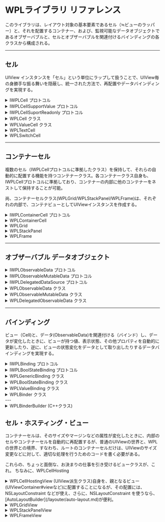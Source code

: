 # WPLライブラリ リファレンス

このライブラリは、レイアウト対象の基本要素であるセル（≒ビューのラッパー）と、それを配置するコンテナー、および、監視可能なデータオブジェクトであるオブザーバブルと、セルとオブザーバブルを関連付けるバインディングの各クラスから構成される。

---

## セル

UIView インスタンスを「セル」という単位にラップして扱うことで、UIView毎の身勝手な振る舞いを隠蔽し、統一された方法で、再配置やデータバインディングを実現する。

<details><summary>
IWPLCell プロトコル
</summary>

セルの基本プロトコル。
レイアウト関連の基本プロパティ、メソッド（サイズやアラインメントなど）と、バインディング可能な、visibility, enabledプロパティを定義。

### プロパティ

    @property(nonatomic) NSString* name;                      // 名前（任意）
    @property(nonatomic,readonly) UIView* view;               // セルに配置するビュー
    @property(nonatomic) UIEdgeInsets margin;                 // マージン
    @property(nonatomic) WPLCellAlignment hAlignment;         // 横方向配置指示
    @property(nonatomic) WPLCellAlignment vAlignment;         // 縦方向配置指示
    @property(nonatomic, readonly) CGSize actualViewSize;     // view.frame.size と同じ
    @property(nonatomic) CGSize requestViewSize;              // 要求サイズ
    @property(nonatomic) WPLVisibility visibility;            // 表示・非表示
    @property(nonatomic) bool enabled;                        // 有効/無効

### セルオブジェクトの解放

リスナーや参照関係を確実にクリアするため、不要になったセルオブジェクトは dispose を呼び出して破棄することが望ましい。コンテナーセルのdisposeを呼び出すと、その管理下にあるすべてのセルがdisposeされる。

    - (void) dispose;

</details>

<details><summary>
IWPLCellSupportValue プロトコル
</summary>

value属性と、ビューへの入力を監視するリスナー（バインディングクラスが利用）を定義する。

### プロパティ

IWPLCell プロトコル のプロパティに加えて、以下を定義。

    @property(nonatomic) id value;

### ビューの入力（値の変更）監視用イベントリスナー

    // リスナー登録
    - (id) addInputChangedListener:(id)target selector:(SEL)selector;

    // リスナーの登録を解除
    - (void) removeInputListener:(id)key;


</details>

<details><summary>
IWPLCellSuportReadonly プロトコル
</summary>

readonly属性をサポートするビューをホストするセルを定義する。

### プロパティ

    @property(nonatomic) bool readonly;

</details>


<details><summary>
WPLCell クラス
</summary>

ReadOnly や Value を持たないビュー(UIView,UIButtonなど)を１つ内包することが可能なセルクラス。

### WPLCellの作成

    + (instancetype) newCellWithView:(UIView*)view
                                name:(NSString*) name
                              margin:(UIEdgeInsets) margin
                     requestViewSize:(CGSize) requestViewSize
                          hAlignment:(WPLCellAlignment)hAlignment
                          vAlignment:(WPLCellAlignment)vAlignment
                          visibility:(WPLVisibility)visibility;

    // C++版
    + (instancetype) newCellWithView:(UIView*) view
                                name:(NSString*) name
                              params:(const WPLCellParams&) params;

### WPLCellParams

C++版のイニシャライザで使用するパラメータクラス。
一般的な値はC++のコンストラクタでセットされるので、必要なパラメータだけ変更すればよく、定義を簡素化できる。

    - margin : UIEdgeInsets (left/top/right/bottom)

        ビューのマージン（デフォルト：0）

    - requestViewSize: CGSize

        0: auto ... Viewのサイズに合わせる（デフォルト）
        正値: fixed ... 指定されたサイズに固定
        負値: stretch ... コンテナにfitする

    - align : WPLAlignment (horz/vert)

        コンテナ内での配置位置指定

    - visibility : WPLVisibility

        VISIBLE: 表示
        COLLAPSED: 非表示（サイズゼロとして扱う）
        INVISIBLE: 非表示（ビューのサイズは有効）


### 継承するプロトコル
- IWPLCell
</details>

<details><summary>
WPLValueCell クラス
</summary>

値（value属性）を持つセルクラス。これは仮想クラスであり、valueの型、内包するViewのタイプに応じて、サブクラス化して利用する。

### 継承するプロトコル
- IWPLCell
- IWPLCellSupportValue

</details>

<details><summary>
WPLTextCell
</summary>

値（value属性）として、テキストを持つビュー（UILabel, UITextView, UJTextField）を内包するセルクラス。

継承するプロトコル
- IWPLCell
- IWPLCellSupportValue
- IWPLCellSuportReadonly

</details>


<details><summary>
WPLSwitchCell
</summary>

値（value属性）として、bool値を持つビュー（UISwitch）を内包するセルクラス。

継承するプロトコル
- IWPLCell
- IWPLCellSupportValue

</details>

---

## コンテナーセル

複数のセル（IWPLCellプロトコルに準拠したクラス）を保持して、それらの自動的に配置する機能を持つコンテナークラス。各コンテナークラス自身も、IWPLCellプロトコルに準拠しており、コンテナーの内部に他のコンテナーをネストして保持することが可能。

尚、コンテナーセルクラス(WPLGrid/WPLStackPanel/WPLFrame)は、それぞれの内部で、コンテナビューとしてUIViewインスタンスを作成する。

<details><summary>
IWPLContainerCell プロトコル
</summary>

コンテナセルのインターフェース。
addCell, removeCell, findByName, findByView など、サブセルを管理するためのメソッドと、レイアウト用のメソッド/プロパティを定義している。

### メソッド

    // セルを追加
    - (void) addCell:(id<IWPLCell>) cell;

    // セルを削除
    - (void) removeCell:(id<IWPLCell>) cell;

    // セルの名前で検索
    - (id<IWPLCell>) findByName:(NSString*) name;

    // ビューでセルを検索
    - (id<IWPLCell>) findByView:(UIView*) view;

</details>

<details><summary>
WPLContainerCell
</summary>

IWPLContainerCell プロトコルを実装した仮想クラス。
コンテナセル(StackPanel/Grid/Frame)共通実装.

</details>

<details><summary>
WPLGrid
</summary>

WFP/UWP の Grid にインスパイヤされたクラス。
あらかじめ Row/Column を定義し、その中にセルを配置する。HTML の &lt;table&gt; っぽいレイアウトが可能なコンテナ。

### Gridの生成

    + (instancetype) gridWithName:(NSString*) name
                           params:(const WPLGridParams&) params;


### WPLGridParams (extends WPLCellParams)

- dimension: WPLGridDefinition

    WPLGridDefinition

        NSArray<NSNumber*>* rowDefs;        // row毎の高さの配列
        NSArray<NSNumber*>* colDefs;        // column毎の幅の配列

        高さ、幅に、正値を指定すると、その固定サイズとなる。
        AUTO を指定すると、中に配置されるCellを収容できるサイズに伸縮する(XAMLの"AUTO"と同じ)。
        STRC を指定すると、残りのサイズいっぱいに広がる(XAMLの"*"と同じ）。
        STRC は複数指定でき、その場合は、残りのサイズが按分される。按分する比率を指定する場合は、STRCx(n) マクロを使用する。例えば、STRC,STRCx(2) と指定すると、1:2 に按分される。
        ※STRCx(1) は STRC と同義。

- cellSpacing: CGSize

    セルとセルの間隔
    当たり前の機能だと思うんだが、WPF/UWP の Gridには、なぜかこれがなくて結構不自由したものだ。

### グリッドへのセル追加

IWPLContainerCell#addCellは、0行0列にセルを追加するメソッドとして動作し、これに加えて、row/column を指定してセルを追加するには、Grid専用のメソッドを利用する。

    // 0行0列にセルを追加
    - (void) addCell:(id<IWPLCell>)cell;
    
    // row/columnにセルを追加
    - (void) addCell:(id<IWPLCell>)cell 
                 row:(NSInteger)row 
              column:(NSInteger)column;
    
    // rowSpan, colSpanを指定してセルを追加
    - (void) addCell:(id<IWPLCell>)cell 
                 row:(NSInteger)row 
              column:(NSInteger)column 
             rowSpan:(NSInteger)rowSpan 
             colSpan:(NSInteger)colSpan;

### 制限事項

colSpan, rowSpanを設定すると、意図した配置ができないことがある。
配置計算が手抜きのため、個々column/rowのサイズが決定可能であること、配置計算の前提となっている。
例えば、requestedSize(AUTO,AUTO)のグリッドで、
row=0, column=0, colSpan=1 : W=30
row=1, column=0, colSpan=2 : W=100
row=2, column=1, colSpan=1 : W=Stretch
という定義があったとき、row 1,2 の定義から、column=1 の幅は、100 - 30 = 70 であることは（人間には）自明だが、
このような、colSpanを考慮した引き算によるセル幅の計算を頑張っていないため、意図した配置にならない。
WPLGridDefinition または、セルのrequestedSize属性で、column=1の幅を明示的に指定するか、
または、Grid.requestedSizeで、全体のWidthにAuto以外の値を指定することで、どうにかやりくりしてほしい。


※そのうち改善したいとは思っている。

</details>

<details><summary>
WPLStackPanel
</summary>

WFP/UWP の StackPanel にインスパイヤされたクラス。
縦または、横方向にセルを並べて配置する。

### StackPanel の生成

    + (instancetype) stackPanelWithName:(NSString*) name
                                 params:(const WPLStackPanelParams&)params;

### WPLStackPanelParams

- orientation : WPLOrientation
    
    セルの配置方向(horz/vert)

- cellSpacing : NSInteger

    セルとセルの間隔（デフォルト：0）

</details>

<details><summary>
WPLFrame
</summary>

セルを１つだけ配置する一番シンプルなコンテナ。
WPF/UWPでは、しばしば、この用途で、row/columnを定義しない（1x1の）Gridを使うし、このライブラリでも、同じように使えるが、そのような場合には、WPLFrameを使った方がコンパクトでオーバーヘッドも少ない。

</details>

---

## オブザーバブル データオブジェクト

<details><summary>
IWPLObservableData プロトコル
</summary>

すべての監視可能なデータオブジェクトの基底i/f

### プロパティ

    @property (nonatomic,readonly) id value;
    @property (nonatomic,readonly) NSString* stringValue;
    @property (nonatomic,readonly) CGFloat floatValue;
    @property (nonatomic,readonly) bool boolValue;
    @property (nonatomic,readonly) NSInteger intValue;

### 値が変更されたときのイベント

オブザーバブルデータオブジェクトには、値の変更を監視するためのイベントリスナーを登録することが可能。

    // 値変更監視リスナーを追加する
    // @return 登録されたリスナーを識別するキー (登録解除に使う)
    - (id) addValueChangedListener:(id)target selector:(SEL)selector;

    // リスナーを登録解除する
    // @param key   addValueChangedListener の戻り値
    - (void) removeValueChangedListener:(id)key;

    // 値変更イベントの発行
    - (void) valueChanged;

### 依存関係の管理

このデータオブジェクトの値が変更されたとき、それに伴ってデータが変更される関連オブジェクトを定義する。つまり、このデータオブジェクトの変更イベントとともに、addRelation(s)で追加されたオブジェクトについても、変更イベントが発生する。

    - (void) addRelation:(id<IWPLObservableData>)relation;

    - (void) addRelations:(NSArray<id<IWPLObservableData>>*) relations;

    - (void) removeRelation:(id<IWPLObservableData>)relation;

</details>

<details><summary>
IWPLObservableMutableData プロトコル
</summary>

変更可能なデータを保持するデータクラス（WPLObservableMutableData）を表現するためのプロトコル。

### プロパティ

IWPLObservableDataと同じプロパティを持つが、これらがR/W可能になっている点だけ異なる。

    @property (nonatomic) id value;
    @property (nonatomic) NSString* stringValue;
    @property (nonatomic) CGFloat floatValue;
    @property (nonatomic) bool boolValue;
    @property (nonatomic) NSInteger intValue;

</details>

<details><summary>
IWPLDelegatedDataSource プロトコル
</summary>

外部の値にデリゲートする監視可能データオブジェクトのi/f
つまり、このプロトコルをサポートするオブジェクト自身は、データ（value）を持たず、他のオブジェクトの値を参照して動的に値を返す（sourceDelegate を呼び出して得た値を返す）ようにふるまう。

### 値を取得するデリゲート

値を取得するデリゲートとして、ブロック型関数、または、Target/Selectorのどちらかを利用することが可能。
両方設定されている場合は、ブロック型関数版の方を優先し、Target/Selector版は無視する。

    // ブロック型関数版
    // typedef id (^WPLSourceDelegateProc)(id<IWPLDelegatedDataSource>);
    @property (nonatomic) WPLSourceDelegateProc sourceDelegateBlock;

    // Target/Selector 版
    // id someMethod:(id<IWPLDelegateDataSource> me);
    @property (nonatomic) MICTargetSelector* sourceDelegateSelector;

</details>

<details><summary>
WPLObservableData クラス
</summary>

IWPLObservableData プロトコルに準拠した、WPLObservableMutableData, WPLDelegatedObservableData の共通の基底仮想クラス。このクラスを直接利用することはない。
</details>


<details><summary>
WPLObservableMutableData クラス
</summary>

IWPLObservableMutableData プロトコルに準拠した、変更可能な値を保持する「ふつう」のデータクラス。
NSString, NSInteger, bool, CGFloat の各プリミティブ型は専用のプロパティで操作可能。それ以外は、id型プロパティで対応。
valueプロパティが変化すると、自動的にvalueChangeイベントが発行される。
</details>

<details><summary>
WPLDelegatedObservableData クラス
</summary>

IWPLDelegatedObservableData プロトコルに準拠した、外部の値にデリゲートする監視可能データオブジェクト。
dataSource に、値を取得するデリゲートをセットして使用する。
単独で使用する場合は、値が変化するときに、明示的に valueChanged を呼び出す必要があるが、通常は、外部の値として、他のオブザーバブルデータオブジェクトを参照する場合は、その Relation に登録しておくことで、valueChangedイベントの発行を自動化できる。

</details>

---

## バインディング

ビュー（Cell)と、データ(ObservableData)を関連付ける（バインド）し、データが変化したときに、ビューが持つ値、表示状態、その他プロパティを自動的に更新したり、逆に、ビューの状態変化をデータとして取り出したりするデータバインディングを実現する。

<details><summary>
IWPLBinding プロトコル
</summary>

１つのバインディング、すなわち、１つのセルと、１つのデータソースのペアを保持して、それぞれの間でのデータの更新を管理するオブジェクトのi/fを規定する。

### プロパティ
    
    // セル
    @property (nonatomic,readonly) id<IWPLCell> cell;

    // データソース
    @property (nonatomic,readonly) id<IWPLObservableData> source;

    // バインドモード
    @property (nonatomic,readonly) WPLBindingMode bindingMode;

        WPLBindingModeTWO_WAY,                   // TwoWay
        WPLBindingModeVIEW_TO_SOURCE_WITH_INIT,  // OneWayToSource   初期化時だけSOURCE->View に反映する
        WPLBindingModeSOURCE_TO_VIEW,            // OneWay
        WPLBindingModeVIEW_TO_SOURCE,            // OneWayToSource

    // 値変更時のカスタムアクション
    @property (nonatomic,readonly) WPLBindingCustomAction customAction;

        typedef void (^WPLBindingCustomAction)(id<IWPLBinding> sender, bool fromView);
        値が変化したタイミングで、セルとデータソースの標準的なバインディング以外の処理が必要な場合に利用可能。


### オブジェクト解放
参照・依存関係をクリアするために、不要になれば、dispose を呼ぶことが望ましい。    
※WPLBinder クラスを利用することにより、dispose の呼び出しなどを自動化できる。

    - (void) dispose;

</details>

<details><summary>
IWPLBoolStateBinding プロトコル
</summary>

bool型データソースとViewの状態（＝セルの visibility, enabled, readonly 属性)のBindingを実現するための i/f

### プロパティ

    // bool値を、セル（ビュー）のどの属性に関連付けるか
    @property (nonatomic, readonly) WPLBoolStateActionType actionType;

        WPLBoolStateActionTypeVISIBLE_COLLAPSED,  // bool --> ビューの表示・非表示（サイズゼロ扱い）
        WPLBoolStateActionTypeVISIBLE_INVISIBLE,  // bool --> ビューの表示・非表示（サイズは維持）  
        WPLBoolStateActionTypeENABLED,            // bool --> ビューの有効・無効
        WPLBoolStateActionTypeREADONLY,         　// bool --> RW・RO

    // bool 値の意味を反転する場合は true にする
    @property (nonatomic, readonly) bool negation;

</details>

<details><summary>
WPLGenericBinding クラス
</summary>

IWPLBindingに準拠するバインディングの基底クラス。通常は、サブクラスの WPLValueBinding, WPLBoolStateBinding を使用するが、ViewのbackgroundColor や alpha など、（Cellのプロパティではなく）Viewのプロパティにバインドするようなケースには、このクラスを直接使用して、customActionに処理を記述するか、あるいは、サブクラスを作成して、onSourceChanged: をオーバーライドする。

### 初期化

    - (instancetype) initWithCell:(id<IWPLCell>)cell
                           source:(id<IWPLObservableData>)source
                      bindingMode:(WPLBindingMode)bindingMode
                     customAction:(WPLBindingCustomAction) customAction;

</details>

<details><summary>
WPLBoolStateBinding クラス
</summary>

IWPLBoolStateBinding プロトコルに準拠し、Cellの bool型属性（visibility, enabled, readonly）にデータをバインドすることを目的としたバインディングクラス。

### 初期化

    - (instancetype) initWithCell:(id<IWPLCell>) cell
                           source:(id<IWPLObservableData>) source
                     customAction:(WPLBindingCustomAction)customAction
                       actionType:(WPLBoolStateActionType) actionType
                         negation:(bool)negation;
                        
</details>

<details><summary>
WPLValueBinding クラス
</summary>

IWPLCellSupportValue プロトコルに準拠したセルクラス（WPLValueCellなど）の value属性と、データソースをバインドすることを目的としたバインディングクラス。

### 初期化

    - (instancetype) initWithCell:(id<IWPLCell>) cell
                           source:(id<IWPLObservableData>) source
                      bindingMode:(WPLBindingMode)bindingMode
                     customAction:(WPLBindingCustomAction)customAction;


</details>

<details><summary>
WPLBinder クラス
</summary>

Cell と　ObservableData のバインドを管理するクラス。

このクラスを使わなくても、それぞれのインスタンスをBindingクラスを使って関連づけていけばよいのだが、
Viewごとにそれらの構築用のコードを書いて、どこか（Viewクラスのメンバーなど）に保持しなければならず、コード量も少なくなく、保守性、可読性が悪くなる。そこで、柔軟性を多少犠牲にして（例えばプロパティはすべて文字列の名前をつけてアクセスする、とか）、できるだけ簡潔に利用できるようにすることを目指したクラス。

尚、このクラス内では、バインドされるデータソースのことを、バインド可能なプロパティ(bindable property)または、単にプロパティ、と呼んでいる。ObjC的な意味のプロパティと混同しないように。

WPLBinderは、以下の手順で使う。
1. WPLBinder インスタンスを作成（ViewControllerのフィールドなどとして保持）
2. WPLBinder インスタンスに、バインド可能なプロパティを登録
3. バインド可能なプロパティに対して、Cellを関連づけて登録

### 初期化

    - (instancetype) init;

### 自動解放の制御

    // dispose 時に、登録されている　binding に対して dispose を呼ぶか？
    // default:true
    @property (nonatomic) bool autoDisposeBindings;
    
    // dispose 時に、登録されている　データソース (ObservableData) に対して dispose を呼ぶか？
    // default:true
    @property (nonatomic) bool autoDisposeProperties;

### バインド可能なプロパティ（データソース）の登録・取得・登録解除

    /**
     * 通常の値型（ObservableMutableData型）プロパティを作成して登録
     * @param initialValue 初期値
     * @param key プロパティを識別するキー(nilなら、内部で生成して戻り値に返す）。
     * @return プロパティを識別するキー
     */
    - (id) createPropertyWithValue:(id)initialValue withKey:(id) key;

    /**
     * 依存型(DelegatedObservableData型）プロパティを生成して登録
     * @param key プロパティを識別するキー（nilなら内部で生成して戻り値に返す）。
     * @param sourceProc 値を解決するための関数ブロック
     * @param relations このプロパティが依存するプロパティ（のキー）
     *                  このメソッドが呼び出される時点で解決できなければ、指定は無効となるので、定義順序に注意。
     */
    - (id) createDependentPropertyWithKey:(id)key 
                               sourceProc:(WPLSourceDelegateProc)sourceProc 
                                dependsOn:(id)relations, ... NS_REQUIRES_NIL_TERMINATION;

    /**
     * 上のメソッドの可変長引数部分をva_list型引数で渡せるようにしたメソッド
     */
    - (id) createDependentPropertyWithKey:(id)key 
                               sourceProc:(WPLSourceDelegateProc)sourceProc 
                                dependsOn:(NSString*) firstRelation 
                        dependsOnArgument:(va_list) args;

    /**
     * 外部で作成したObservableData型のインスタンスをプロパティとしてバインダーに登録する。
     * @param prop ObservableData型インスタンス
     * @param key プロパティを識別するキー（nilなら内部で生成して戻り値に返す）。
     */
    - (id) addProperty:(id<IWPLObservableData>) prop forKey:(id) key;

    /**
     * 登録済みのプロパティを取得
     * @param key   createProperty/createDependentProperty の戻り値
     * @return IWPLObservableData型インスタンス（未登録ならnil）
     */
    - (id<IWPLObservableData>) propertyForKey:(id)key;

    /**
     * Observablega*MutableData型のプロパティを取得
     * @param key   createProperty/createDependentProperty の戻り値
     * @return IWPLObservableMutableData型インスタンス
     *         未登録、または、指定されたプロパティがMutableでなければnil
     */
    - (id<IWPLObservableMutableData>) mutablePropertyForKey:(id)key;

    /**
     * プロパティをバインダーから削除する。
     * @param key   addProperty, createProperty / createDependentProperty などが返した値。
     */
    - (void) removeProperty:(id)key;

### Cellとプロパティの関連づけ

    /**
    　* セルの値とプロパティのバインディングを作成して登録
    　* @param propKey   バインドするプロパティを識別するキー（必ず登録済みのものを指定）
    　* @param cell      バインドするセル
    　* @param bindingMode   VIEW_TO_SOURCE_WITH_INIT | VIEW_TO_SOURCE | SOURCE_TO_VIEW | TWOWAY
    　* @param customAction  プロパティ、または、セルの値が変更されたときのコールバック関数（nil可）
    　* @return 作成された binding インスタンス
    　*/
    - (id<IWPLBinding>) bindProperty:(id)propKey
                    withValueOfCell:(id<IWPLCell>)cell
                        bindingMode:(WPLBindingMode)bindingMode
                        customActin:(WPLBindingCustomAction)customAction;

    /**
    　* セルの状態(Bool型）とプロパティのバインディングを作成して登録
    　* @param propKey       バインドするプロパティを識別するキー（必ず登録済みのものを指定）
    　* @param cell          バインドするセル
    　* @param actionType    Cellの何とバインドするか？
    　* @param negation      trueにすると、bool値を反転する
    　* @param customAction  プロパティ、または、セルの値が変更されたときのコールバック関数（nil可）
    　* @return 作成された binding インスタンス
    　*/
    - (id<IWPLBinding>) bindProperty:(id)propKey
                withBoolStateOfCell:(id<IWPLCell>)cell
                        actionType:(WPLBoolStateActionType) actionType
                            negation:(bool) negation
                        customActin:(WPLBindingCustomAction)customAction;


    /**
    　* 特殊なバインドを作成　（SOURCE to VIEWのみ）
    　* バインドの内容は、customAction に記述する。
    　* （ソースが変更されると、customAction が呼び出されるので、そこでなんでも好きなことをするのだ）
    　*/
    - (id<IWPLBinding>) bindProperty:(id)propKey
                            withCell:(id<IWPLCell>)cell
                        customAction:(WPLBindingCustomAction) customAction;

    /**
    　* 外部で作成したバインディングインスタンスを登録する。
    　* @param binding   バインディングインスタンス
    　*/
    - (void) addBinding:(id<IWPLBinding>) binding;


    /**
    　* バインドを解除する
    　* @param binding   バインディングインスタンス
    　*/
    - (void) unbind:(id<IWPLBinding>) binding;

### バインディングの破棄

    - (void) dispose;

</details>
---

<details><summary>
WPLBinderBuilder (C++クラス)
</summary>

WPLBinderを使ったバインディングの構築を、C++の書式でエレガントにやってみよう、という試み。

例えば、

    _binder = [[WPLBinder alloc] init];
    // bool型のプロパティをhogeという名前で登録 (初期値はtrue)
    id propKey = [_binder createPropertyWithValue:@true @"hoge"];
    // hogeにcellのvisibilityを関連づける
    [_binder bindProperty:propKey
      withBoolStateOfCell:cell
               actionType:WPLBoolStateActionTypeVISIBILITY_COLLAPLSED
                 negation:false
              customActin:nil];

というコードは、C++で次のように書ける。シンプルだろ？

    _binder = WPLBinderBuilder()
                .property(@"hoge", true)
                .bindState(@"hoge, cell, WPLBoolStateActionTypeVISIBILITY_COLLAPLSED)
                .build();



</details>

##  セル・ホスティング・ビュー

コンテナーセルは、そのサイズやマージンなどの属性が変化したときに、内部のセルやコンテナーセルを自動的に再配置するが、普通のUIViewの世界と、WPLの世界との境界、すなわち、ルートのコンテナーセルだけは、UIViewのサイズ変更などに対して、適切な処理を行うためのコードを書く必要がある。

これらの、ちょっと面倒な、お決まりの仕事を引き受けるビュークラスが、これ。
ちなみに、WPLCellHosting

<details><summary>
WPLCellHostingView (UIView派生クラス)自身を、親となるビュー(UIViewContainer#viewなど)に配置することになるが、その配置には、NSLayoutConstraint などが使え、さらに、NSLayoutConstraint を使うなら、[AutoLayoutBuilder](/layouter/auto-layout.md)が便利。
</summary>

汎用的な、セル・ホスティング・ビュークラス。
あらかじめ用意した containerCell をプロパティとして与えることで、セル・ホスティング・ビューのサイズ変更などに合わせて、containerCellが適切に再配置される。

</details>

<details><summary>
WPLGridView
</summary>

WPLCellHostingView の containerCellプロパティに、WPLGrid インスタンスがセットされたもの。
WPLCellHostingViewとWPLGridを別々に作ってセットすることすら面倒なもので。
</details>

<details><summary>
WPLStackPanelView
</summary>
WPLCellHostingView の containerCellプロパティに、WPLStackPanel インスタンスがセットされたもの。
</details>

<details><summary>
WPLFrameView
</summary>
WPLCellHostingView の containerCellプロパティに、WPLFrame インスタンスがセットされたもの。
</details>

